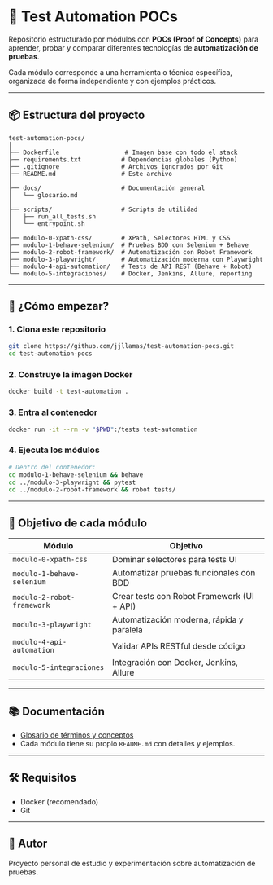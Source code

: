 # 🧪 Test Automation POCs

Repositorio estructurado por módulos con **POCs (Proof of Concepts)** para aprender, probar y comparar diferentes tecnologías de **automatización de pruebas**.

Cada módulo corresponde a una herramienta o técnica específica, organizada de forma independiente y con ejemplos prácticos.

---

## 📦 Estructura del proyecto

```
test-automation-pocs/
│
├── Dockerfile                  # Imagen base con todo el stack
├── requirements.txt           # Dependencias globales (Python)
├── .gitignore                 # Archivos ignorados por Git
├── README.md                  # Este archivo
│
├── docs/                      # Documentación general
│   └── glosario.md
│
├── scripts/                   # Scripts de utilidad
│   ├── run_all_tests.sh
│   └── entrypoint.sh
│
├── modulo-0-xpath-css/        # XPath, Selectores HTML y CSS
├── modulo-1-behave-selenium/  # Pruebas BDD con Selenium + Behave
├── modulo-2-robot-framework/  # Automatización con Robot Framework
├── modulo-3-playwright/       # Automatización moderna con Playwright
├── modulo-4-api-automation/   # Tests de API REST (Behave + Robot)
└── modulo-5-integraciones/    # Docker, Jenkins, Allure, reporting
```

---

## 🚀 ¿Cómo empezar?

### 1. Clona este repositorio

```bash
git clone https://github.com/jjllamas/test-automation-pocs.git
cd test-automation-pocs
```

### 2. Construye la imagen Docker

```bash
docker build -t test-automation .
```

### 3. Entra al contenedor

```bash
docker run -it --rm -v "$PWD":/tests test-automation
```

### 4. Ejecuta los módulos

```bash
# Dentro del contenedor:
cd modulo-1-behave-selenium && behave
cd ../modulo-3-playwright && pytest
cd ../modulo-2-robot-framework && robot tests/
```

---

## 🎯 Objetivo de cada módulo

| Módulo | Objetivo |
|--------|----------|
| `modulo-0-xpath-css` | Dominar selectores para tests UI |
| `modulo-1-behave-selenium` | Automatizar pruebas funcionales con BDD |
| `modulo-2-robot-framework` | Crear tests con Robot Framework (UI + API) |
| `modulo-3-playwright` | Automatización moderna, rápida y paralela |
| `modulo-4-api-automation` | Validar APIs RESTful desde código |
| `modulo-5-integraciones` | Integración con Docker, Jenkins, Allure |

---

## 📚 Documentación

- [Glosario de términos y conceptos](docs/glosario.md)
- Cada módulo tiene su propio `README.md` con detalles y ejemplos.

---

## 🛠 Requisitos

- Docker (recomendado)
- Git

---

## 📌 Autor

Proyecto personal de estudio y experimentación sobre automatización de pruebas.  